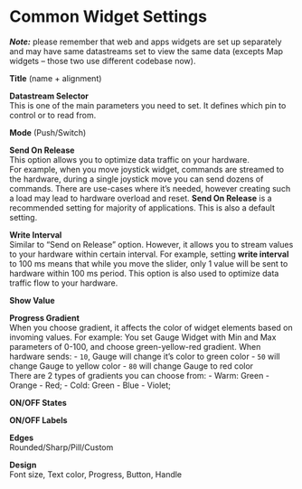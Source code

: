 # Common Widget Settings

_**Note:**_ please remember that web and apps widgets are set up separately and may have same datastreams set to view the same data \(excepts Map widgets – those two use different codebase now\).

  
**Title** \(name + alignment\)

**Datastream Selector**  
This is one of the main parameters you need to set. It defines which pin to control or to read from.

**Mode** \(Push/Switch\)

**Send On Release**  
This option allows you to optimize data traffic on your hardware.  
For example, when you move joystick widget, commands are streamed to the hardware, during a single joystick move you can send dozens of commands. There are use-cases where it’s needed, however creating such a load may lead to hardware overload and reset. **Send On Release** is a recommended setting for majority of applications. This is also a default setting.

**Write Interval**  
Similar to “Send on Release” option. However, it allows you to stream values to your hardware within certain interval. For example, setting **write interval** to 100 ms means that while you move the slider, only 1 value will be sent to hardware within 100 ms period. This option is also used to optimize data traffic flow to your hardware.

**Show Value**

**Progress Gradient**  
When you choose gradient, it affects the color of widget elements based on invoming values. For example: You set Gauge Widget with Min and Max parameters of 0-100, and choose green-yellow-red gradient. When hardware sends: - `10`, Gauge will change it’s color to green color - `50` will change Gauge to yellow color - `80` will change Gauge to red color  
There are 2 types of gradients you can choose from: - Warm: Green - Orange - Red; - Cold: Green - Blue - Violet;

**ON/OFF States**

**ON/OFF Labels**

**Edges**  
Rounded/Sharp/Pill/Custom

**Design**  
Font size, Text color, Progress, Button, Handle

